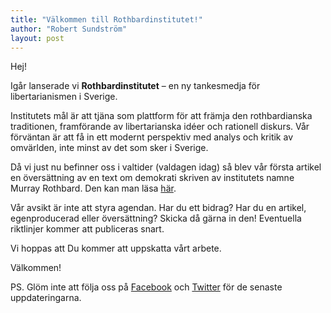 ```yaml
---
title: "Välkommen till Rothbardinstitutet!"
author: "Robert Sundström"
layout: post
---
```



Hej!

Igår lanserade vi **Rothbardinstitutet** – en ny tankesmedja för libertarianismen i Sverige.

Institutets mål är att tjäna som plattform för att främja den rothbardianska traditionen, framförande av libertarianska idéer och rationell diskurs. Vår förväntan är att få in ett modernt perspektiv med analys och kritik av omvärlden, inte minst av det som sker i Sverige.


Då vi just nu befinner oss i valtider (valdagen idag) så blev vår första artikel en översättning av en text om demokrati skriven av institutets namne Murray Rothbard. Den kan man läsa [här](/demokrati/).

Vår avsikt är inte att styra agendan. Har du ett bidrag? Har du en artikel, egenproducerad eller översättning? Skicka då gärna in den! Eventuella riktlinjer kommer att publiceras snart.

Vi hoppas att Du kommer att uppskatta vårt arbete.

Välkommen!

PS. Glöm inte att följa oss på [Facebook](https://www.facebook.com/rothbard.institutet) och [Twitter](https://twitter.com/rothbardinst) för de senaste uppdateringarna.
